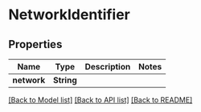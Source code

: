 # NetworkIdentifier

## Properties

Name | Type | Description | Notes
------------ | ------------- | ------------- | -------------
**network** | **String** |  | 

[[Back to Model list]](../README.md#documentation-for-models) [[Back to API list]](../README.md#documentation-for-api-endpoints) [[Back to README]](../README.md)


